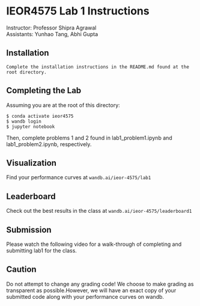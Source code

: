# IEOR4575 Lab 1 Instructions
Instructor: Professor Shipra Agrawal\
Assistants: Yunhao Tang, Abhi Gupta

## Installation
```
Complete the installation instructions in the README.md found at the root directory.
```

## Completing the Lab
Assuming you are at the root of this directory:
```
$ conda activate ieor4575
$ wandb login
$ jupyter notebook
```
Then, complete problems 1 and 2 found in lab1_problem1.ipynb and lab1_problem2.ipynb, respectively.

## Visualization
Find your performance curves at ```wandb.ai/ieor-4575/lab1```

## Leaderboard
Check out the best results in the class at ```wandb.ai/ieor-4575/leaderboard1```

## Submission
Please watch the following video for a walk-through of completing and submitting lab1 for the class.

## Caution
Do not attempt to change any grading code! We choose to make grading as transparent as possible.However, we will have an exact copy of your submitted code along with your performance curves on wandb.